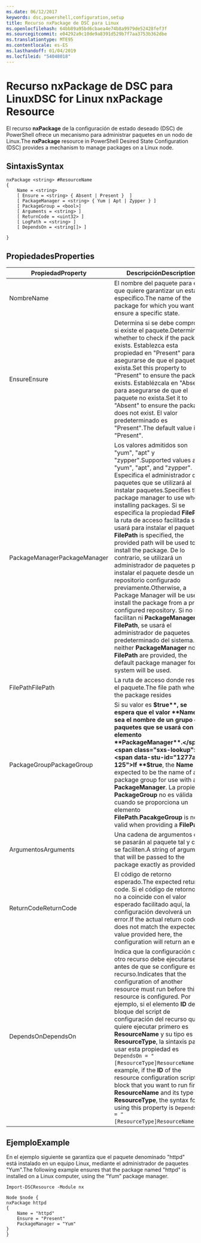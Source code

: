 ```yaml
---
ms.date: 06/12/2017
keywords: dsc,powershell,configuration,setup
title: Recurso nxPackage de DSC para Linux
ms.openlocfilehash: 64bb89a95bd6cbaea4e74b8a9979de52428fef3f
ms.sourcegitcommit: e04292a9c10de9a8391d529b7f7aa3753b362dbe
ms.translationtype: MTE95
ms.contentlocale: es-ES
ms.lasthandoff: 01/04/2019
ms.locfileid: "54048018"
---
```

# <a name="dsc-for-linux-nxpackage-resource"></a><span data-ttu-id="1277a-103">Recurso nxPackage de DSC para Linux</span><span class="sxs-lookup"><span data-stu-id="1277a-103">DSC for Linux nxPackage Resource</span></span>

<span data-ttu-id="1277a-104">El recurso **nxPackage** de la configuración de estado deseado (DSC) de PowerShell ofrece un mecanismo para administrar paquetes en un nodo de Linux.</span><span class="sxs-lookup"><span data-stu-id="1277a-104">The **nxPackage** resource in PowerShell Desired State Configuration (DSC) provides a mechanism to manage packages on a Linux node.</span></span>

## <a name="syntax"></a><span data-ttu-id="1277a-105">Sintaxis</span><span class="sxs-lookup"><span data-stu-id="1277a-105">Syntax</span></span>

```
nxPackage <string> #ResourceName
{
    Name = <string>
    [ Ensure = <string> { Absent | Present }  ]
    [ PackageManager = <string> { Yum | Apt | Zypper } ]
    [ PackageGroup = <bool>]
    [ Arguments = <string> ]
    [ ReturnCode = <uint32> ]
    [ LogPath = <string> ]
    [ DependsOn = <string[]> ]

}
```

## <a name="properties"></a><span data-ttu-id="1277a-106">Propiedades</span><span class="sxs-lookup"><span data-stu-id="1277a-106">Properties</span></span>

|  <span data-ttu-id="1277a-107">Propiedad</span><span class="sxs-lookup"><span data-stu-id="1277a-107">Property</span></span> |  <span data-ttu-id="1277a-108">Descripción</span><span class="sxs-lookup"><span data-stu-id="1277a-108">Description</span></span> |
|---|---|
| <span data-ttu-id="1277a-109">Nombre</span><span class="sxs-lookup"><span data-stu-id="1277a-109">Name</span></span>| <span data-ttu-id="1277a-110">El nombre del paquete para el que quiere garantizar un estado específico.</span><span class="sxs-lookup"><span data-stu-id="1277a-110">The name of the package for which you want to ensure a specific state.</span></span>|
| <span data-ttu-id="1277a-111">Ensure</span><span class="sxs-lookup"><span data-stu-id="1277a-111">Ensure</span></span>| <span data-ttu-id="1277a-112">Determina si se debe comprobar si existe el paquete.</span><span class="sxs-lookup"><span data-stu-id="1277a-112">Determines whether to check if the package exists.</span></span> <span data-ttu-id="1277a-113">Establezca esta propiedad en "Present" para asegurarse de que el paquete exista.</span><span class="sxs-lookup"><span data-stu-id="1277a-113">Set this property to "Present" to ensure the package exists.</span></span> <span data-ttu-id="1277a-114">Establézcala en "Absent" para asegurarse de que el paquete no exista.</span><span class="sxs-lookup"><span data-stu-id="1277a-114">Set it to "Absent" to ensure the package does not exist.</span></span> <span data-ttu-id="1277a-115">El valor predeterminado es "Present".</span><span class="sxs-lookup"><span data-stu-id="1277a-115">The default value is "Present".</span></span>|
| <span data-ttu-id="1277a-116">PackageManager</span><span class="sxs-lookup"><span data-stu-id="1277a-116">PackageManager</span></span>| <span data-ttu-id="1277a-117">Los valores admitidos son "yum", "apt" y "zypper".</span><span class="sxs-lookup"><span data-stu-id="1277a-117">Supported values are "yum", "apt", and "zypper".</span></span> <span data-ttu-id="1277a-118">Especifica el administrador de paquetes que se utilizará al instalar paquetes.</span><span class="sxs-lookup"><span data-stu-id="1277a-118">Specifies the package manager to use when installing packages.</span></span> <span data-ttu-id="1277a-119">Si se especifica la propiedad **FilePath**, la ruta de acceso facilitada se usará para instalar el paquete.</span><span class="sxs-lookup"><span data-stu-id="1277a-119">If **FilePath** is specified, the provided path will be used to install the package.</span></span> <span data-ttu-id="1277a-120">De lo contrario, se utilizará un administrador de paquetes para instalar el paquete desde un repositorio configurado previamente.</span><span class="sxs-lookup"><span data-stu-id="1277a-120">Otherwise, a Package Manager will be used to install the package from a pre-configured repository.</span></span> <span data-ttu-id="1277a-121">Si no se facilitan ni **PackageManager** ni **FilePath**, se usará el administrador de paquetes predeterminado del sistema.</span><span class="sxs-lookup"><span data-stu-id="1277a-121">If neither **PackageManager** nor **FilePath** are provided, the default package manager for the system will be used.</span></span>|
| <span data-ttu-id="1277a-122">FilePath</span><span class="sxs-lookup"><span data-stu-id="1277a-122">FilePath</span></span>| <span data-ttu-id="1277a-123">La ruta de acceso donde reside el paquete.</span><span class="sxs-lookup"><span data-stu-id="1277a-123">The file path where the package resides</span></span>|
| <span data-ttu-id="1277a-124">PackageGroup</span><span class="sxs-lookup"><span data-stu-id="1277a-124">PackageGroup</span></span>| <span data-ttu-id="1277a-125">Si su valor es **$true**, se espera que el valor **Name** sea el nombre de un grupo de paquetes que se usará con un elemento **PackageManager**.</span><span class="sxs-lookup"><span data-stu-id="1277a-125">If **$true**, the **Name** is expected to be the name of a package group for use with a **PackageManager**.</span></span> <span data-ttu-id="1277a-126">La propiedad **PackageGroup** no es válida cuando se proporciona un elemento **FilePath**.</span><span class="sxs-lookup"><span data-stu-id="1277a-126">**PacakgeGroup** is not valid when providing a **FilePath**.</span></span>|
| <span data-ttu-id="1277a-127">Argumentos</span><span class="sxs-lookup"><span data-stu-id="1277a-127">Arguments</span></span>| <span data-ttu-id="1277a-128">Una cadena de argumentos que se pasarán al paquete tal y como se faciliten.</span><span class="sxs-lookup"><span data-stu-id="1277a-128">A string of arguments that will be passed to the package exactly as provided.</span></span>|
| <span data-ttu-id="1277a-129">ReturnCode</span><span class="sxs-lookup"><span data-stu-id="1277a-129">ReturnCode</span></span>| <span data-ttu-id="1277a-130">El código de retorno esperado.</span><span class="sxs-lookup"><span data-stu-id="1277a-130">The expected return code.</span></span> <span data-ttu-id="1277a-131">Si el código de retorno real no a coincide con el valor esperado facilitado aquí, la configuración devolverá un error.</span><span class="sxs-lookup"><span data-stu-id="1277a-131">If the actual return code does not match the expected value provided here, the configuration will return an error.</span></span>|
| <span data-ttu-id="1277a-132">DependsOn</span><span class="sxs-lookup"><span data-stu-id="1277a-132">DependsOn</span></span> | <span data-ttu-id="1277a-133">Indica que la configuración de otro recurso debe ejecutarse antes de que se configure este recurso.</span><span class="sxs-lookup"><span data-stu-id="1277a-133">Indicates that the configuration of another resource must run before this resource is configured.</span></span> <span data-ttu-id="1277a-134">Por ejemplo, si el elemento **ID** del bloque del script de configuración del recurso que quiere ejecutar primero es **ResourceName** y su tipo es **ResourceType**, la sintaxis para usar esta propiedad es `DependsOn = "[ResourceType]ResourceName"`.</span><span class="sxs-lookup"><span data-stu-id="1277a-134">For example, if the **ID** of the resource configuration script block that you want to run first is **ResourceName** and its type is **ResourceType**, the syntax for using this property is `DependsOn = "[ResourceType]ResourceName"`.</span></span>|

## <a name="example"></a><span data-ttu-id="1277a-135">Ejemplo</span><span class="sxs-lookup"><span data-stu-id="1277a-135">Example</span></span>

<span data-ttu-id="1277a-136">En el ejemplo siguiente se garantiza que el paquete denominado "httpd" está instalado en un equipo Linux, mediante el administrador de paquetes "Yum".</span><span class="sxs-lookup"><span data-stu-id="1277a-136">The following example ensures that the package named "httpd" is installed on a Linux computer, using the “Yum” package manager.</span></span>

```
Import-DSCResource -Module nx

Node $node {
nxPackage httpd
{
    Name = "httpd"
    Ensure = "Present"
    PackageManager = "Yum"
}
}
```